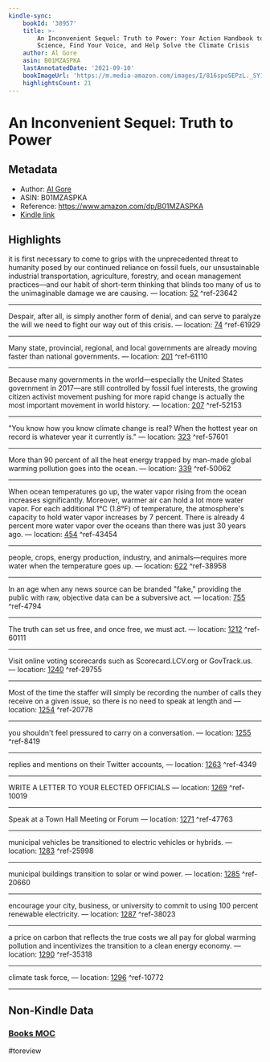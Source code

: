 ```yaml
---
kindle-sync:
    bookId: '38957'
    title: >-
        An Inconvenient Sequel: Truth to Power: Your Action Handbook to Learn the
        Science, Find Your Voice, and Help Solve the Climate Crisis
    author: Al Gore
    asin: B01MZASPKA
    lastAnnotatedDate: '2021-09-10'
    bookImageUrl: 'https://m.media-amazon.com/images/I/816spoSEPzL._SY160.jpg'
    highlightsCount: 21
---
```


# An Inconvenient Sequel: Truth to Power

## Metadata

-   Author: [Al Gore](https://www.amazon.comundefined)
-   ASIN: B01MZASPKA
-   Reference: https://www.amazon.com/dp/B01MZASPKA
-   [Kindle link](kindle://book?action=open&asin=B01MZASPKA)

## Highlights

it is first necessary to come to grips with the unprecedented threat to humanity posed by our continued reliance on fossil fuels, our unsustainable industrial transportation, agriculture, forestry, and ocean management practices—and our habit of short-term thinking that blinds too many of us to the unimaginable damage we are causing. — location: [52](kindle://book?action=open&asin=B01MZASPKA&location=52) ^ref-23642

---

Despair, after all, is simply another form of denial, and can serve to paralyze the will we need to fight our way out of this crisis. — location: [74](kindle://book?action=open&asin=B01MZASPKA&location=74) ^ref-61929

---

Many state, provincial, regional, and local governments are already moving faster than national governments. — location: [201](kindle://book?action=open&asin=B01MZASPKA&location=201) ^ref-61110

---

Because many governments in the world—especially the United States government in 2017—are still controlled by fossil fuel interests, the growing citizen activist movement pushing for more rapid change is actually the most important movement in world history. — location: [207](kindle://book?action=open&asin=B01MZASPKA&location=207) ^ref-52153

---

"You know how you know climate change is real? When the hottest year on record is whatever year it currently is." — location: [323](kindle://book?action=open&asin=B01MZASPKA&location=323) ^ref-57601

---

More than 90 percent of all the heat energy trapped by man-made global warming pollution goes into the ocean. — location: [339](kindle://book?action=open&asin=B01MZASPKA&location=339) ^ref-50062

---

When ocean temperatures go up, the water vapor rising from the ocean increases significantly. Moreover, warmer air can hold a lot more water vapor. For each additional 1°C (1.8°F) of temperature, the atmosphere's capacity to hold water vapor increases by 7 percent. There is already 4 percent more water vapor over the oceans than there was just 30 years ago. — location: [454](kindle://book?action=open&asin=B01MZASPKA&location=454) ^ref-43454

---

people, crops, energy production, industry, and animals—requires more water when the temperature goes up. — location: [622](kindle://book?action=open&asin=B01MZASPKA&location=622) ^ref-38958

---

In an age when any news source can be branded "fake," providing the public with raw, objective data can be a subversive act. — location: [755](kindle://book?action=open&asin=B01MZASPKA&location=755) ^ref-4794

---

The truth can set us free, and once free, we must act. — location: [1212](kindle://book?action=open&asin=B01MZASPKA&location=1212) ^ref-60111

---

Visit online voting scorecards such as Scorecard.LCV.org or GovTrack.us. — location: [1240](kindle://book?action=open&asin=B01MZASPKA&location=1240) ^ref-29755

---

Most of the time the staffer will simply be recording the number of calls they receive on a given issue, so there is no need to speak at length and — location: [1254](kindle://book?action=open&asin=B01MZASPKA&location=1254) ^ref-20778

---

you shouldn't feel pressured to carry on a conversation. — location: [1255](kindle://book?action=open&asin=B01MZASPKA&location=1255) ^ref-8419

---

replies and mentions on their Twitter accounts, — location: [1263](kindle://book?action=open&asin=B01MZASPKA&location=1263) ^ref-4349

---

WRITE A LETTER TO YOUR ELECTED OFFICIALS — location: [1269](kindle://book?action=open&asin=B01MZASPKA&location=1269) ^ref-10019

---

Speak at a Town Hall Meeting or Forum — location: [1271](kindle://book?action=open&asin=B01MZASPKA&location=1271) ^ref-47763

---

municipal vehicles be transitioned to electric vehicles or hybrids. — location: [1283](kindle://book?action=open&asin=B01MZASPKA&location=1283) ^ref-25998

---

municipal buildings transition to solar or wind power. — location: [1285](kindle://book?action=open&asin=B01MZASPKA&location=1285) ^ref-20660

---

encourage your city, business, or university to commit to using 100 percent renewable electricity. — location: [1287](kindle://book?action=open&asin=B01MZASPKA&location=1287) ^ref-38023

---

a price on carbon that reflects the true costs we all pay for global warming pollution and incentivizes the transition to a clean energy economy. — location: [1290](kindle://book?action=open&asin=B01MZASPKA&location=1290) ^ref-35318

---

climate task force, — location: [1296](kindle://book?action=open&asin=B01MZASPKA&location=1296) ^ref-10772

---

## Non-Kindle Data

### [Books MOC](Books%20MOC.md)

#toreview
